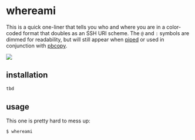 # whereami

This is a quick one-liner that tells you who and where you are in a color-coded format that doubles as an SSH URI scheme. The `@` and `:` symbols are dimmed for readability, but will still appear when [piped](https://developer.apple.com/library/mac/documentation/Darwin/Reference/ManPages/man2/pipe.2.html) or used in conjunction with [pbcopy](https://developer.apple.com/library/mac/documentation/darwin/reference/manpages/man1/pbcopy.1.html).

![](http://i.imgur.com/i5Mp4dQ.png)

## installation

```sh
tbd
```

## usage

This one is pretty hard to mess up:

```sh
$ whereami
```
